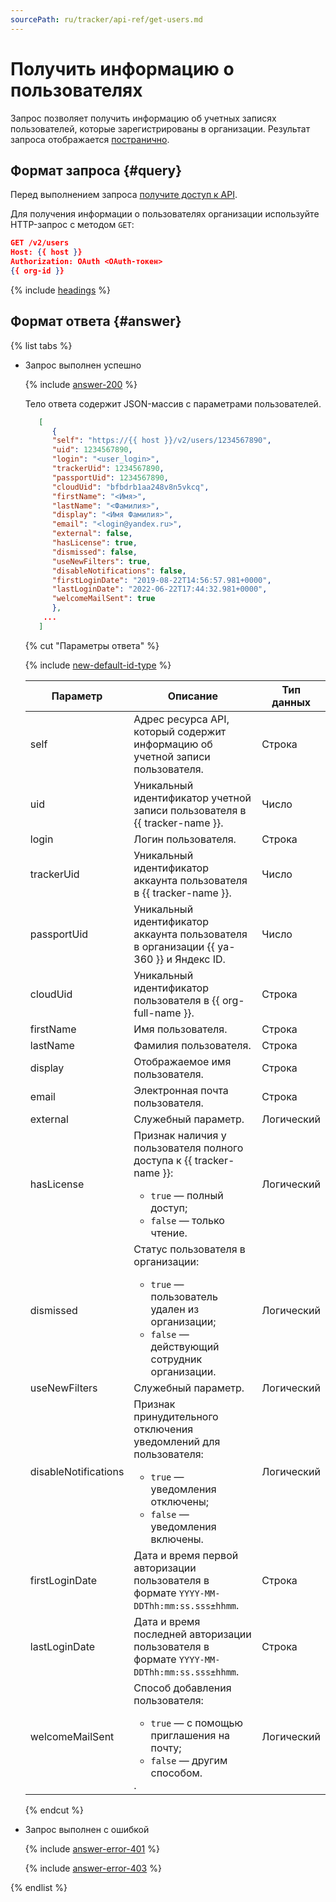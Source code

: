 ```yaml
---
sourcePath: ru/tracker/api-ref/get-users.md
---
```

# Получить информацию о пользователях

Запрос позволяет получить информацию об учетных записях пользователей, которые зарегистрированы в организации. Результат запроса отображается [постранично](common-format.md#displaying-results). 

## Формат запроса {#query}

Перед выполнением запроса [получите доступ к API](concepts/access.md).

Для получения информации о пользователях организации используйте HTTP-запрос с методом `GET`:

```json
GET /v2/users
Host: {{ host }}
Authorization: OAuth <OAuth-токен>
{{ org-id }}
```

{% include [headings](../_includes/tracker/api/headings.md) %}

## Формат ответа {#answer}

{% list tabs %}

- Запрос выполнен успешно

    {% include [answer-200](../_includes/tracker/api/answer-200.md) %}
   
    Тело ответа содержит JSON-массив с параметрами пользователей.

    
    ```json
       [
          {
          "self": "https://{{ host }}/v2/users/1234567890",
          "uid": 1234567890,
          "login": "<user_login>",
          "trackerUid": 1234567890,
          "passportUid": 1234567890,
          "cloudUid": "bfbdrb1aa248v8n5vkcq",
          "firstName": "<Имя>",
          "lastName": "<Фамилия>",
          "display": "<Имя Фамилия>",
          "email": "<login@yandex.ru>",
          "external": false,
          "hasLicense": true,
          "dismissed": false,
          "useNewFilters": true,
          "disableNotifications": false,
          "firstLoginDate": "2019-08-22T14:56:57.981+0000",
          "lastLoginDate": "2022-06-22T17:44:32.981+0000",
          "welcomeMailSent": true
          },
        ...  
       ]
    ```


    {% cut "Параметры ответа" %}

    {% include [new-default-id-type](../_includes/tracker/api/new-default-id-type.md) %}

    Параметр | Описание | Тип данных
    -------- | -------- | ----------
    self | Адрес ресурса API, который содержит информацию об учетной записи пользователя. | Строка
    uid | Уникальный идентификатор учетной записи пользователя в {{ tracker-name }}. | Число
    login | Логин пользователя. | Строка
    trackerUid | Уникальный идентификатор аккаунта пользователя в {{ tracker-name }}. | Число
    passportUid | Уникальный идентификатор аккаунта пользователя в организации {{ ya-360 }} и Яндекс ID. | Число
    cloudUid | Уникальный идентификатор пользователя в {{ org-full-name }}. | Строка
    firstName | Имя пользователя. | Строка
    lastName | Фамилия пользователя. | Строка
    display | Отображаемое имя пользователя. | Строка
    email | Электронная почта пользователя. | Строка
    external | Служебный параметр. | Логический
    hasLicense | Признак наличия у пользователя полного доступа к {{ tracker-name }}:<ul><li>`true` — полный доступ;</li><li>`false` — только чтение.</li></ul> | Логический
    dismissed | Статус пользователя в организации:<ul><li>`true` — пользователь удален из организации;</li><li>`false` — действующий сотрудник организации.</li></ul> | Логический
    useNewFilters | Служебный параметр. | Логический
    disableNotifications | Признак принудительного отключения уведомлений для пользователя:<ul><li>`true` — уведомления отключены;</li><li>`false` — уведомления включены.</li></ul> | Логический
    firstLoginDate | Дата и время первой авторизации пользователя в формате `YYYY-MM-DDThh:mm:ss.sss±hhmm`. | Строка
    lastLoginDate | Дата и время последней авторизации пользователя в формате `YYYY-MM-DDThh:mm:ss.sss±hhmm`. | Строка
    welcomeMailSent | Способ добавления пользователя: <ul><li>`true` — с помощью приглашения на почту;</li><li>`false` — другим способом.</li></ul>. | Логический

    
    {% endcut %}
    
- Запрос выполнен с ошибкой

    {% include [answer-error-401](../_includes/tracker/api/answer-error-401.md) %}

    {% include [answer-error-403](../_includes/tracker/api/answer-error-403.md) %}

{% endlist %}